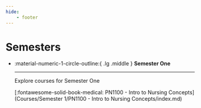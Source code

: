```yaml
---
hide: 
    - footer
---
```


# Semesters

<div class="grid cards" markdown>

-  :material-numeric-1-circle-outline:{ .lg .middle }  __Semester One__

    ---

    Explore courses for Semester One

    [:fontawesome-solid-book-medical: PN1100 - Intro to Nursing Concepts](Courses/Semester 1/PN1100 - Intro to Nursing Concepts/index.md)


</div>

